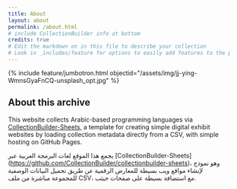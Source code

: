 ```yaml
---
title: About
layout: about
permalink: /about.html
# include CollectionBuilder info at bottom
credits: true
# Edit the markdown on in this file to describe your collection
# Look in _includes/feature for options to easily add features to the page
---
```


{% include feature/jumbotron.html objectid="/assets/img/jj-ying-WmnsGyaFnCQ-unsplash_opt.jpg" %}

## About this archive

This website collects Arabic-based programming languages via [CollectionBuilder-Sheets](https://github.com/CollectionBuilder/collectionbuilder-sheets), a template for creating simple digital exhibit websites by loading collection metadata directly from a CSV, with simple hosting on GitHub Pages.

يجمع هذا الموقع لغات البرمجة العربية عبر [CollectionBuilder-Sheets] (https://github.com/CollectionBuilder/collectionbuilder-sheets)، وهو نموذج لإنشاء مواقع ويب بسيطة للمعارض الرقمية عن طريق تحميل البيانات الوصفية للمجموعة مباشرة من ملف CSV، مع استضافة بسيطة على صفحات جيثب.
